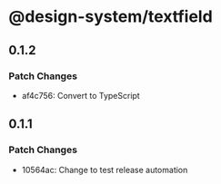 # @design-system/textfield

## 0.1.2

### Patch Changes

- af4c756: Convert to TypeScript

## 0.1.1

### Patch Changes

- 10564ac: Change to test release automation
